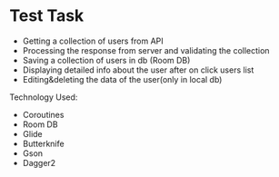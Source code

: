 # Test Task

- Getting a collection of users from API
- Processing the response from server and validating the collection
- Saving a collection of users in db (Room DB)
- Displaying detailed info about the user after on click users list
- Editing&deleting the data of the user(only in local db)


Technology Used:
- Coroutines
- Room DB
- Glide
- Butterknife
- Gson
- Dagger2
